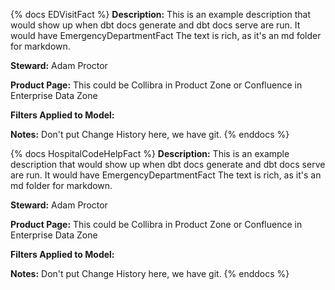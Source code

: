 {% docs EDVisitFact %}
**Description:** 
This is an example description that would show up when dbt docs generate and dbt docs serve are run. It would have EmergencyDepartmentFact
The text is rich, as it's an md folder for markdown.

**Steward:**
Adam Proctor

**Product Page:**
This could be Collibra in Product Zone or Confluence in Enterprise Data Zone

**Filters Applied to Model:**

**Notes:**
Don't put Change History here, we have git.
{% enddocs %}

{% docs HospitalCodeHelpFact %}
**Description:** 
This is an example description that would show up when dbt docs generate and dbt docs serve are run. It would have EmergencyDepartmentFact
The text is rich, as it's an md folder for markdown.

**Steward:**
Adam Proctor

**Product Page:**
This could be Collibra in Product Zone or Confluence in Enterprise Data Zone

**Filters Applied to Model:**

**Notes:**
Don't put Change History here, we have git.
{% enddocs %}